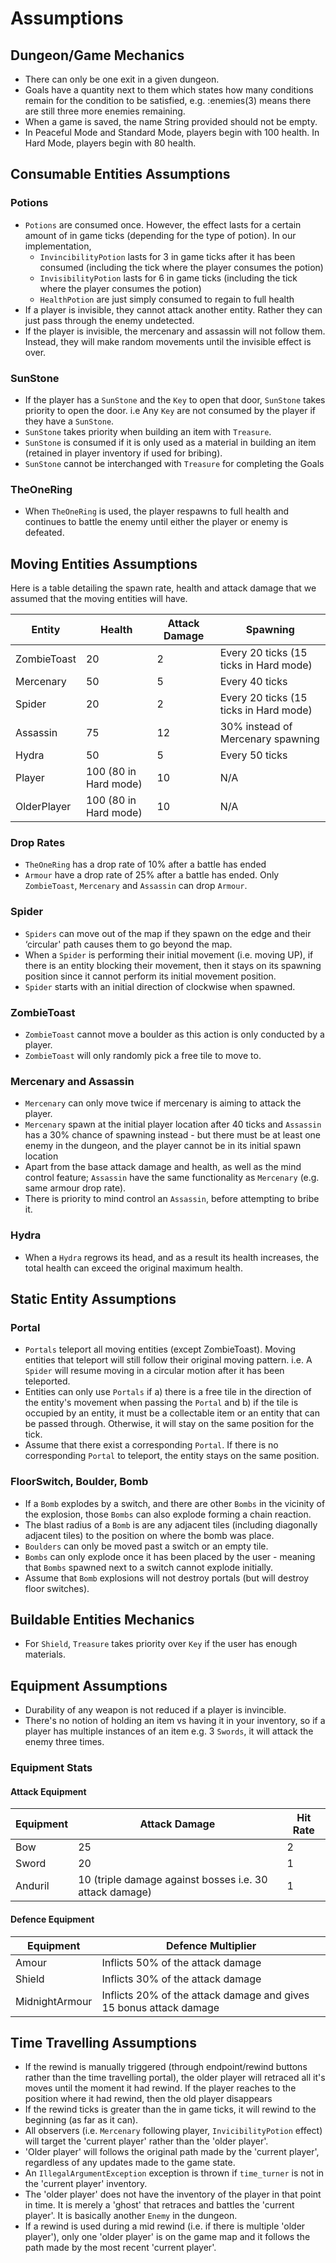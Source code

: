 # Assumptions
## Dungeon/Game Mechanics
* There can only be one exit in a given dungeon.
* Goals have a quantity next to them which states how many conditions remain for the condition to be satisfied, e.g. :enemies(3) means there are still three more enemies remaining.
* When a game is saved, the name String provided should not be empty.
* In Peaceful Mode and Standard Mode, players begin with 100 health. In Hard Mode, players begin with 80 health.

## Consumable Entities Assumptions
### Potions
* `Potions` are consumed once. However, the effect lasts for a certain amount of in game ticks (depending for the type of potion). In our implementation,
  - `InvincibilityPotion` lasts for 3 in game ticks after it has been consumed (including the tick where the player consumes the potion)
  - `InvisibilityPotion` lasts for 6 in game ticks (including the tick where the player consumes the potion)
  - `HealthPotion` are just simply consumed to regain to full health
* If a player is invisible, they cannot attack another entity. Rather they can just pass through the enemy undetected.
* If the player is invisible, the mercenary and assassin will not follow them. Instead, they will make random movements until the invisible effect is over.

### SunStone
* If the player has a `SunStone` and the `Key` to open that door, `SunStone` takes priority to open the door. i.e Any `Key` are not consumed by the player if they have a `SunStone`.
* `SunStone` takes priority when building an item with `Treasure`.
* `SunStone` is consumed if it is only used as a material in building an item (retained in player inventory if used for bribing).
* `SunStone` cannot be interchanged with `Treasure` for completing the Goals

### TheOneRing

- When `TheOneRing` is used, the player respawns to full health and continues to battle the enemy until either the player or enemy is defeated.

## Moving Entities Assumptions
Here is a table detailing the spawn rate, health and attack damage that we assumed that the moving entities will have.

| Entity      | Health                | Attack Damage | Spawning                               |
| ----------- | --------------------- | ------------- | -------------------------------------- |
| ZombieToast | 20                    | 2             | Every 20 ticks (15 ticks in Hard mode) |
| Mercenary   | 50                    | 5             | Every 40 ticks                         |
| Spider      | 20                    | 2             | Every 20 ticks (15 ticks in Hard mode) |
| Assassin    | 75                    | 12            | 30% instead of Mercenary spawning      |
| Hydra       | 50                    | 5             | Every 50 ticks                         |
| Player      | 100 (80 in Hard mode) | 10            | N/A                                    |
| OlderPlayer | 100 (80 in Hard mode) | 10            | N/A                                    |

### Drop Rates

* `TheOneRing` has a drop rate of 10% after a battle has ended
* `Armour` have a drop rate of 25% after a battle has ended. Only `ZombieToast`, `Mercenary` and `Assassin` can drop `Armour`.

### Spider

* `Spiders` can move out of the map if they spawn on the edge and their ‘circular' path causes them to go beyond the map.
* When a `Spider` is performing their initial movement (i.e. moving UP), if there is an entity blocking their movement, then it stays on its spawning position since it cannot perform its initial movement position.
* `Spider` starts with an initial direction of clockwise when spawned.

### ZombieToast

* `ZombieToast` cannot move a boulder as this action is only conducted by a player.
* `ZombieToast` will only randomly pick a free tile to move to.

### Mercenary and Assassin

* `Mercenary` can only move twice if mercenary is aiming to attack the player.
* `Mercenary` spawn at the initial player location after 40 ticks and `Assassin` has a 30% chance of spawning instead - but there must be at least one enemy in the dungeon, and the player cannot be in its initial spawn location
* Apart from the base attack damage and health, as well as the mind control feature; `Assassin` have the same functionality as `Mercenary` (e.g. same armour drop rate).
* There is priority to mind control an `Assassin`, before attempting to bribe it.

### Hydra

* When a `Hydra` regrows its head, and as a result its health increases, the total health can exceed the original maximum health.

## Static Entity Assumptions
### Portal
* `Portals` teleport all moving entities (except ZombieToast). Moving entities that teleport will still follow their original moving pattern. i.e. A `Spider` will resume moving in a circular motion after it has been teleported.
* Entities can only use `Portals` if a) there is a free tile in the direction of the entity's movement when passing the `Portal` and b) if the tile is occupied by an entity, it must be a collectable item or an entity that can be passed through. Otherwise, it will stay on the same position for the tick.
* Assume that there exist a corresponding `Portal`. If there is no corresponding `Portal` to teleport, the entity stays on the same position.

### FloorSwitch, Boulder, Bomb
* If a `Bomb` explodes by a switch, and there are other `Bombs` in the vicinity of the explosion, those `Bombs` can also explode forming a chain reaction.
* The blast radius of a `Bomb` is are any adjacent tiles (including diagonally adjacent tiles) to the position on where the bomb was place.
* `Boulders` can only be moved past a switch or an empty tile.
* `Bombs` can only explode once it has been placed by the user - meaning that `Bombs` spawned next to a switch cannot explode initially.
* Assume that `Bomb` explosions will not destroy portals (but will destroy floor switches).

## Buildable Entities Mechanics

* For `Shield`, `Treasure` takes priority over `Key` if the user has enough materials.

## Equipment Assumptions

* Durability of any weapon is not reduced if a player is invincible.
* There's no notion of holding an item vs having it in your inventory, so if a player has multiple instances of an item e.g. 3 `Swords`, it will attack the enemy three times.

### Equipment Stats

#### Attack Equipment

| Equipment | Attack Damage                                           | Hit Rate |
| --------- | ------------------------------------------------------- | -------- |
| Bow       | 25                                                      | 2        |
| Sword     | 20                                                      | 1        |
| Anduril   | 10 (triple damage against bosses i.e. 30 attack damage) | 1        |

#### Defence Equipment

| Equipment      | Defence Multiplier                                           |
| -------------- | ------------------------------------------------------------ |
| Amour          | Inflicts 50% of the attack damage                            |
| Shield         | Inflicts 30% of the attack damage                            |
| MidnightArmour | Inflicts 20% of the attack damage and gives 15 bonus attack damage |


## Time Travelling Assumptions

- If the rewind is manually triggered (through endpoint/rewind buttons rather than the time travelling portal), the older player will retraced all it's moves until the moment it had rewind. If the player reaches to the position where it had rewind, then the old player disappears
- If the rewind ticks is greater than the in game ticks, it will rewind to the beginning (as far as it can).
- All observers (i.e. `Mercenary` following player, `InvicibilityPotion` effect) will target the 'current player' rather than the 'older player'.
- 'Older player' will follows the original path made by the 'current player', regardless of any updates made to the game state.
- An `IllegalArgumentException` exception is thrown if `time_turner` is not in the 'current player' inventory.
- The 'older player' does not have the inventory of the player in that point in time. It is merely a 'ghost' that retraces and battles the 'current player'. It is basically another `Enemy` in the dungeon.
- If a rewind is used during a mid rewind (i.e. if there is multiple 'older player'), only one 'older player' is on the game map and it follows the path made by the most recent 'current player'.
